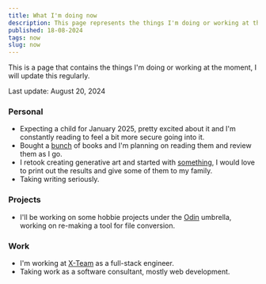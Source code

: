 ```yaml
---
title: What I'm doing now
description: This page represents the things I'm doing or working at the moment.
published: 18-08-2024
tags: now
slug: now
---
```


This is a page that contains the things I'm doing or working at the moment, I will update this regularly.

Last update: August 20, 2024

### Personal

- Expecting a child for January 2025, pretty excited about it and I'm constantly reading to feel a bit more secure going into it.
- Bought a [bunch](/bought-books-1) of books and I'm planning on reading them and review them as I go.
- I retook creating generative art and started with [something](/milo-1), I would love to print out the results and give some of them to my family.
- Taking writing seriously.

### Projects

- I'll be working on some hobbie projects under the [Odin](https://github.com/odin-software) umbrella, working on re-making a tool for file conversion.

### Work

- I'm working at [X-Team](https://x-team.com/) as a full-stack engineer.
- Taking work as a software consultant, mostly web development.

###
